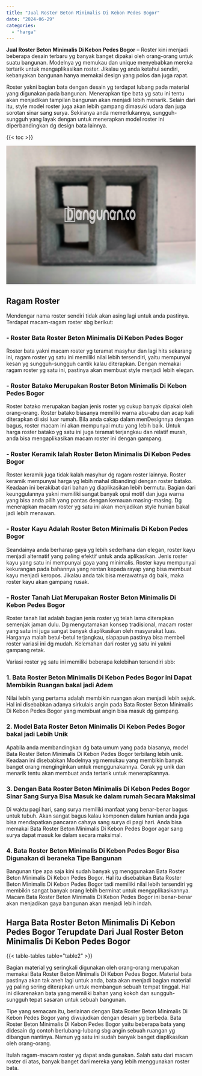 ```yaml
---
title: "Jual Roster Beton Minimalis Di Kebon Pedes Bogor"
date: "2024-06-29"
categories: 
  - "harga"
---
```


**Jual Roster Beton Minimalis Di Kebon Pedes Bogor** – Roster kini menjadi beberapa desain terbaru yg banyak banget dipakai oleh orang-orang untuk suatu bangunan. Modelnya yg memukau dan unique menyebabkan mereka tertarik untuk mengaplikasikan roster. Jikalau yg anda ketahui sendiri, kebanyakan bangunan hanya memakai design yang polos dan juga rapat.

Roster yakni bagian bata dengan desain yg terdapat lubang pada material yang digunakan pada bangunan. Menerapkan tipe bata yg satu ini tentu akan menjadikan tampilan bangunan akan menjadi lebih menarik. Selain dari itu, style model roster juga akan lebih gampang dimasuki udara dan juga sorotan sinar sang surya. Sekiranya anda memerlukannya, sungguh-sungguh yang layak dengan untuk menerapkan model roster ini diperbandingkan dg design bata lainnya.

{{< toc >}}

![Jual Roster Beton Minimalis Di Kebon Pedes Bogor](/images/bata-roster-minimalis-19.png)

## Ragam Roster

Mendengar nama roster sendiri tidak akan asing lagi untuk anda pastinya. Terdapat macam-ragam roster sbg berikut:

### \- Roster Bata Roster Beton Minimalis Di Kebon Pedes Bogor

Roster bata yakni macam roster yg teramat masyhur dan lagi hits sekarang ini, ragam roster yg satu ini memiliki nilai lebih tersendiri, yaitu mempunyai kesan yg sungguh-sungguh cantik kalau diterapkan. Dengan memakai ragam roster yg satu ini, pastinya akan membuat style menjadi lebih elegan.

### \- Roster Batako Merupakan Roster Beton Minimalis Di Kebon Pedes Bogor

Roster batako merupakan bagian jenis roster yg cukup banyak dipakai oleh orang-orang. Roster batako biasanya memiliki warna abu-abu dan acap kali diterapkan di sisi luar rumah. Bila anda cakap dalam menDesignnya dengan bagus, roster macam ini akan mempunyai mutu yang lebih baik. Untuk harga roster batako yg satu ini juga teramat terjangkau dan relatif murah, anda bisa mengaplikasikan macam roster ini dengan gampang.

### \- Roster Keramik Ialah Roster Beton Minimalis Di Kebon Pedes Bogor

Roster keramik juga tidak kalah masyhur dg ragam roster lainnya. Roster keramik mempunyai harga yg lebih mahal dibandingi dengan roster batako. Keadaan ini berakibat dari bahan yg diaplikasikan lebih bermutu. Bagian dari keunggulannya yakni memiliki sangat banyak opsi motif dan juga warna yang bisa anda pilih yang pantas dengan kemauan masing-masing. Dg menerapkan macam roster yg satu ini akan menjadikan style hunian bakal jadi lebih menawan.

### \- Roster Kayu Adalah Roster Beton Minimalis Di Kebon Pedes Bogor

Seandainya anda berharap gaya yg lebih sederhana dan elegan, roster kayu menjadi alternatif yang paling efektif untuk anda aplikasikan. Jenis roster kayu yang satu ini mempunyai gaya yang minimalis. Roster kayu mempunyai kekurangan pada bahannya yang rentan kepada rayap yang bisa membuat kayu menjadi keropos. Jikalau anda tak bisa merawatnya dg baik, maka roster kayu akan gampang rusak.

### \- Roster Tanah Liat Merupakan Roster Beton Minimalis Di Kebon Pedes Bogor

Roster tanah liat adalah bagian jenis roster yg telah lama diterapkan semenjak jaman dulu. Dg mengutamakan konsep tradisional, macam roster yang satu ini juga sangat banyak diaplikasikan oleh masyarakat luas. Harganya malah betul-betul terjangkau, siapapun pastinya bisa membeli roster variasi ini dg mudah. Kelemahan dari roster yg satu ini yakni gampang retak.

Variasi roster yg satu ini memiliki beberapa kelebihan tersendiri sbb:

### 1\. Bata Roster Beton Minimalis Di Kebon Pedes Bogor ini Dapat Membikin Ruangan bakal jadi Adem

Nilai lebih yang pertama adalah membikin ruangan akan menjadi lebih sejuk. Hal ini disebabkan adanya sirkulais angin pada Bata Roster Beton Minimalis Di Kebon Pedes Bogor yang membuat angin bisa masuk dg gampang.

### 2\. Model Bata Roster Beton Minimalis Di Kebon Pedes Bogor bakal jadi Lebih Unik

Apabila anda membandingkan dg bata umum yang pada biasanya, model Bata Roster Beton Minimalis Di Kebon Pedes Bogor terbilang lebih unik. Keadaan ini disebabkan Modelnya yg memukau yang membikin banyak banget orang menginginkan untuk menggunakannya. Corak yg unik dan menarik tentu akan membuat anda tertarik untuk menerapkannya.

### 3\. Dengan Bata Roster Beton Minimalis Di Kebon Pedes Bogor Sinar Sang Surya Bisa Masuk ke dalam rumah Secara Maksimal

Di waktu pagi hari, sang surya memiliki manfaat yang benar-benar bagus untuk tubuh. Akan sangat bagus kalau komponen dalam hunian anda juga bisa mendapatkan pancaran cahaya sang surya di pagi hari. Anda bisa memakai Bata Roster Beton Minimalis Di Kebon Pedes Bogor agar sang surya dapat masuk ke dalam secara maksimal.

### 4\. Bata Roster Beton Minimalis Di Kebon Pedes Bogor Bisa Digunakan di beraneka Tipe Bangunan

Bangunan tipe apa saja kini sudah banyak yg menggunakan Bata Roster Beton Minimalis Di Kebon Pedes Bogor. Hal itu disebabkan Bata Roster Beton Minimalis Di Kebon Pedes Bogor tadi memiliki nilai lebih tersendiri yg membikin sangat banyak orang lebih berminat untuk mengaplikasikannya. Macam Bata Roster Beton Minimalis Di Kebon Pedes Bogor ini benar-benar akan menjadikan gaya bangunan akan menjadi lebih indah.

## Harga Bata Roster Beton Minimalis Di Kebon Pedes Bogor Terupdate Dari Jual Roster Beton Minimalis Di Kebon Pedes Bogor

{{< table-tables table="table2" >}}

Bagian material yg seringkali digunakan oleh orang-orang merupakan memakai Bata Roster Beton Minimalis Di Kebon Pedes Bogor. Material bata pastinya akan tak aneh lagi untuk anda, bata akan menjadi bagian material yg paling sering diterapkan untuk membangun sebuah tempat tinggal. Hal ini dikarenakan bata yang memiliki bahan yang kokoh dan sungguh-sungguh tepat sasaran untuk sebuah bangunan.

Tipe yang semacam itu, berlainan dengan Bata Roster Beton Minimalis Di Kebon Pedes Bogor yang diwujudkan dengan desain yg berbeda. Bata Roster Beton Minimalis Di Kebon Pedes Bogor yaitu beberapa bata yang didesain dg contoh berlubang-lubang sbg angin sebuah ruangan yg dibangun nantinya. Namun yg satu ini sudah banyak banget diaplikasikan oleh orang-orang.

Itulah ragam-macam roster yg dapat anda gunakan. Salah satu dari macam roster di atas, banyak banget dari mereka yang lebih menggunakan roster bata.
